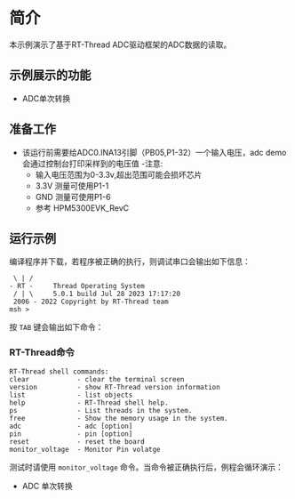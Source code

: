 # 简介

本示例演示了基于RT-Thread ADC驱动框架的ADC数据的读取。

## 示例展示的功能

- ADC单次转换

## 准备工作

- 该运行前需要给ADC0.INA13引脚（PB05,P1-32）一个输入电压，adc demo会通过控制台打印采样到的电压值
  -注意: 
    - 输入电压范围为0-3.3v,超出范围可能会损坏芯片
    - 3.3V 测量可使用P1-1
    - GND 测量可使用P1-6
    - 参考 HPM5300EVK_RevC
  

## 运行示例
编译程序并下载，若程序被正确的执行，则调试串口会输出如下信息：
```console
 \ | /
- RT -     Thread Operating System
 / | \     5.0.1 build Jul 28 2023 17:17:20
 2006 - 2022 Copyright by RT-Thread team
msh >
```

按 `TAB` 键会输出如下命令：

### RT-Thread命令

```console
RT-Thread shell commands:
clear            - clear the terminal screen
version          - show RT-Thread version information
list             - list objects
help             - RT-Thread shell help.
ps               - List threads in the system.
free             - Show the memory usage in the system.
adc              - adc [option]
pin              - pin [option]
reset            - reset the board
monitor_voltage  - Monitor Pin volatge

```
测试时请使用 `monitor_voltage` 命令。当命令被正确执行后，例程会循环演示：
- ADC 单次转换
